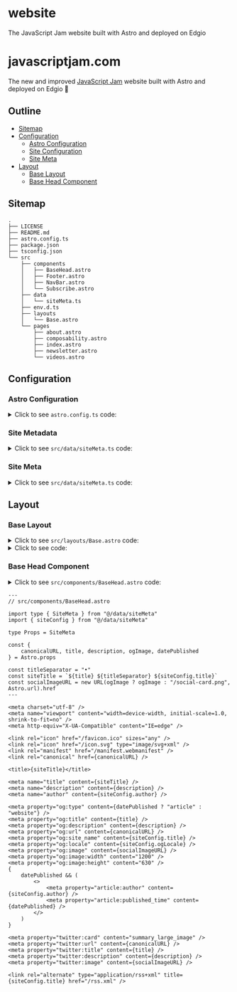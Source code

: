 # website
The JavaScript Jam website built with Astro and deployed on Edgio

# javascriptjam.com

The new and improved [JavaScript Jam](https://www.javascriptjam.com/) website built with Astro and deployed on Edgio 🚀

## Outline

- [Sitemap](#sitemap)
- [Configuration](#configuration)
  - [Astro Configuration](#astro-configuration)
  - [Site Configuration](#site-configuration)
  - [Site Meta](#site-meta)
- [Layout](#layout)
  - [Base Layout](#base-layout)
  - [Base Head Component](#base-head-component)

## Sitemap

```
.
├── LICENSE
├── README.md
├── astro.config.ts
├── package.json
├── tsconfig.json
└── src
    ├── components
    │   ├── BaseHead.astro
    │   ├── Footer.astro
    │   ├── NavBar.astro
    │   └── Subscribe.astro
    ├── data
    │   └── siteMeta.ts
    ├── env.d.ts
    ├── layouts
    │   └── Base.astro
    └── pages
        ├── about.astro
        ├── composability.astro
        ├── index.astro
        ├── newsletter.astro
        └── videos.astro
```

## Configuration

### Astro Configuration

<details>
  <summary>Click to see <code>astro.config.ts</code> code:</summary>

```ts
// astro.config.ts

import { defineConfig, sharpImageService } from "astro/config"
import sitemap from "@astrojs/sitemap"
import prefetch from "@astrojs/prefetch"
import remarkUnwrapImages from "remark-unwrap-images"

export default defineConfig({
	site: "https://javascriptjam.com/",
	markdown: {
		remarkPlugins: [remarkUnwrapImages],
		shikiConfig: {
			theme: "dracula",
      wrap: true,
		},
	},
	experimental: {
		assets: true,
	},
	image: {
		service: sharpImageService(),
	},
	integrations: [
		sitemap(),
		prefetch(),
	],
	compressHTML: true,
	vite: {
		optimizeDeps: {
			exclude: ["@resvg/resvg-js"],
		},
	},
})
```

</details>

### Site Metadata

<details>
  <summary>Click to see <code>src/data/siteMeta.ts</code> code:</summary>

```ts
// src/data/siteMeta.ts

interface SiteConfig {
	author: string
	canonicalURL: string
	title: string
	description: string
	lang: string
	ogLocale: string
	ogImage: string
	date: {
		locale: string | string[] | undefined
		options: Intl.DateTimeFormatOptions
	}
}

export const siteConfig: SiteConfig = {
	author: "https://raw.githubusercontent.com/ajcwebdev/ajcwebdev/main/assets/Headshot-crop.jpg",
	canonicalURL: "https://javascriptjam.com",
	title: "JavaScript Jam by Edgio",
	description: "The podcast, newsletter, and community for frontend and full-stack developers. Presented by Edgio.",
	lang: "en-US",
	ogLocale: "en_US",
	ogImage: "https://www.javascriptjam.com/content/images/2023/05/1200-630-jsjam-by-edgio-banner-facebook.png",
	date: {
		locale: "en-US",
		options: {
			day: "numeric",
			month: "short",
			year: "numeric",
		},
	},
}
```
</details>

### Site Meta

<details>
  <summary>Click to see <code>src/data/siteMeta.ts</code> code:</summary>

```ts
// src/data/siteMeta.ts

type SiteMeta = {
	canonicalURL: string
	title: string
	description?: string
	ogImage?: string | undefined
	datePublished: string | undefined
}

export type { SiteMeta }
```

</details>

## Layout

### Base Layout

<details>
  <summary>Click to see <code>src/layouts/Base.astro</code> code:</summary>

```astro
---
// src/layouts/Base.astro

import type { SiteMeta } from "@/data/siteMeta"
import BaseHead from "@/components/BaseHead"
import NavBar from "@/components/NavBar"
import Footer from "@/components/Footer"
import Subscribe from "@/components/Subscribe"
import { siteConfig } from "@/data/siteMeta"

interface Props {
	meta: SiteMeta
}

const {
	meta: {
    canonicalURL,
    title,
    description = siteConfig.description,
    ogImage,
    datePublished
  },
} = Astro.props
---

<html lang={siteConfig.lang}>
	<head>
		<BaseHead
      canonicalURL={canonicalURL}
      title={title}
      description={description}
      ogImage={ogImage}
      datePublished={datePublished}
    />
	</head>
	<body>
    <NavBar />
		<main>
			<slot />
		</main>
    <Subscribe />
    <Footer />
	</body>
</html>
```

</details>

<details>
  <summary>Click to see <code></code> code:</summary>
  
</details>

### Base Head Component

<details>
  <summary>Click to see <code>src/components/BaseHead.astro</code> code:</summary>
  
</details>

```astro
---
// src/components/BaseHead.astro

import type { SiteMeta } from "@/data/siteMeta"
import { siteConfig } from "@/data/siteMeta"

type Props = SiteMeta

const {
	canonicalURL, title, description, ogImage, datePublished
} = Astro.props

const titleSeparator = "•"
const siteTitle = `${title} ${titleSeparator} ${siteConfig.title}`
const socialImageURL = new URL(ogImage ? ogImage : "/social-card.png", Astro.url).href
---

<meta charset="utf-8" />
<meta name="viewport" content="width=device-width, initial-scale=1.0, shrink-to-fit=no" />
<meta http-equiv="X-UA-Compatible" content="IE=edge" />

<link rel="icon" href="/favicon.ico" sizes="any" />
<link rel="icon" href="/icon.svg" type="image/svg+xml" />
<link rel="manifest" href="/manifest.webmanifest" />
<link rel="canonical" href={canonicalURL} />

<title>{siteTitle}</title>

<meta name="title" content={siteTitle} />
<meta name="description" content={description} />
<meta name="author" content={siteConfig.author} />

<meta property="og:type" content={datePublished ? "article" : "website"} />
<meta property="og:title" content={title} />
<meta property="og:description" content={description} />
<meta property="og:url" content={canonicalURL} />
<meta property="og:site_name" content={siteConfig.title} />
<meta property="og:locale" content={siteConfig.ogLocale} />
<meta property="og:image" content={socialImageURL} />
<meta property="og:image:width" content="1200" />
<meta property="og:image:height" content="630" />
{
	datePublished && (
		<>
			<meta property="article:author" content={siteConfig.author} />
			<meta property="article:published_time" content={datePublished} />
		</>
	)
}

<meta property="twitter:card" content="summary_large_image" />
<meta property="twitter:url" content={canonicalURL} />
<meta property="twitter:title" content={title} />
<meta property="twitter:description" content={description} />
<meta property="twitter:image" content={socialImageURL} />

<link rel="alternate" type="application/rss+xml" title={siteConfig.title} href="/rss.xml" />
```